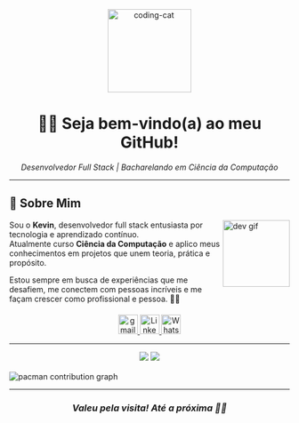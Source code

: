 <div align="center">
  <img src="https://media0.giphy.com/media/v1.Y2lkPTc5MGI3NjExNWRkMDc5dzZuN3U5NjhtOXFlamFjZzUzNHNpNDJ1eHFrNDR3YjZlNSZlcD12MV9pbnRlcm5hbF9naWZfYnlfaWQmY3Q9Zw/ASd0Ukj0y3qMM/giphy.gif" width="150" alt="coding-cat" />
</div>

<h1 align="center">🧑‍💻 Seja bem-vindo(a) ao meu GitHub!</h1> 
<p align="center"><i>Desenvolvedor Full Stack | Bacharelando em Ciência da Computação</i></p>

---

## 🌟 Sobre Mim

<img align="right" alt="dev gif" src="https://media1.giphy.com/media/v1.Y2lkPTc5MGI3NjExaTRvbGt0aGxjcXp6MTF2OG0zdGgwYmJ6bHExbGs0azJ0ejZkNnh0ZCZlcD12MV9pbnRlcm5hbF9naWZfYnlfaWQmY3Q9Zw/bGgsc5mWoryfgKBx1u/giphy.gif" width="120" />

Sou o **Kevin**, desenvolvedor full stack entusiasta por tecnologia e aprendizado contínuo.  
Atualmente curso **Ciência da Computação** e aplico meus conhecimentos em projetos que unem teoria, prática e propósito.

Estou sempre em busca de experiências que me desafiem, me conectem com pessoas incríveis e me façam crescer como profissional e pessoa. 🤝✨

<div align="center" style="margin-top: 20px;">

  <a href="mailto:kevinlopesdemorais@gmail.com">
    <img src="https://img.shields.io/static/v1?message=Gmail&logo=gmail&label=&color=FF6584&logoColor=white&labelColor=&style=for-the-badge" height="35" alt="gmail logo" />
  </a> 
  <a href="https://www.linkedin.com/in/kevin-lopes-151797221/">
    <img src="https://img.shields.io/static/v1?message=LinkedIn&logo=linkedin&label=&color=0077B5&logoColor=white&labelColor=&style=for-the-badge" height="35" alt="LinkedIn logo" />
  </a>
  <a href="https://wa.me/5514997922151">
    <img src="https://img.shields.io/static/v1?message=WhatsApp&logo=whatsapp&label=&color=25D366&logoColor=white&labelColor=&style=for-the-badge" height="35" alt="WhatsApp logo" />
  </a>

</div>

---

<div align="center">
  <img src="https://github-readme-stats.vercel.app/api/top-langs/?username=KevinLopes23&layout=compact&langs_count=20&theme=tokyonight" />
  <img src="https://github-readme-streak-stats.herokuapp.com/?user=KevinLopes23&theme=tokyonight" />
</div>

<br>

<picture>
  <source media="(prefers-color-scheme: dark)" srcset="https://raw.githubusercontent.com/Francine02/Francine02/output/pacman-contribution-graph-dark.svg">
  <source media="(prefers-color-scheme: light)" srcset="https://raw.githubusercontent.com/Francine02/Francine02/output/pacman-contribution-graph.svg">
  <img alt="pacman contribution graph" src="https://raw.githubusercontent.com/Francine02/Francine02/output/pacman-contribution-graph.svg">
</picture>

---


<h3 align="center"><i>Valeu pela visita! Até a próxima 👋🚀</i></h3>
